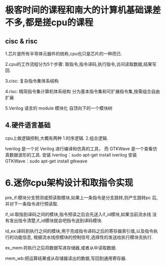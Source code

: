# 极客时间的课程和南大的计算机基础课差不多,都是搓cpu的课程

## cisc & risc

1.芯片是所有半导体元器件的统称,cpu也只是芯片的一种而已.

2.cpu的工作流程分为5个步骤:
取指令,指令译码,执行指令,访问读取数据,结果写回.

3.cisc:
复杂指令集体系结构

4.risc:
精简指令集计算机体系结构
分为基本指令集和可扩展指令集,按需组合自由扩展

5.Verilog 语言的 module 模块化
自顶向下的一个模块树

## 4.硬件语言基础

cpu上做逻辑控制,大概有两种
1.时序逻辑.
2.组合逻辑.

Iverilog 是一个对 Verilog 进行编译和仿真的工具，
而 GTKWave 是一个查看仿真数据波形的工具.
安装 Iverilog：sudo apt-get install iverilog
安装 GTKWave：sudo apt-get install gtkwave

# 6.迷你cpu架构设计和取指令实现

pre_if:模块分支预测或预读取模块,如果上一条指令是分支跳转,则产生跳转pc
后,并对下一条指令进行预读取.

if_id:取指到译码之间的模块,指令预读之后会先送入if_id模块,如果当前流水线
没有发出指令清楚,if_id模块就会吧指令送到译码模块.

id_ex:译码到执行之间的模块,用于完成指令译码之后的寄存器索引值,以及指令执行的功能信息,
根据流水线控模块的控制信号,选择性的发送给执行模块去执行.

ex_mem:将执行之后将数据写进存储器,或者从中读取数据.

mem_wb:把运算结果或从存储器读出的数据,写回到通用寄存器.



